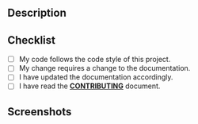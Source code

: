 ## Description

<!-- Describe your changes in detail and reference any issues it addresses-->

## Checklist

<!-- Go over all the following points, and put an `x` in all the boxes that apply. -->
<!-- If you're unsure about any of these, don't hesitate to ask. We're here to help! -->

- [ ] My code follows the code style of this project.
- [ ] My change requires a change to the documentation.
- [ ] I have updated the documentation accordingly.
- [ ] I have read the [**CONTRIBUTING**](https://github.com/ifiokjr/remirror/blob/master/contributing.md) document.

## Screenshots

<!-- Delete this section if not applicable -->
